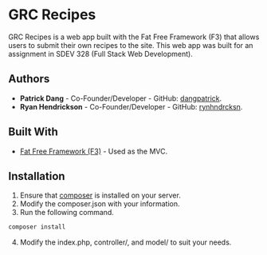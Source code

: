 # GRC Recipes

GRC Recipes is a web app built with the Fat Free Framework (F3) that allows users to submit their own recipes to the 
site. This web app was built for an assignment in SDEV 328 (Full Stack Web Development).

## Authors

- **Patrick Dang** - Co-Founder/Developer - GitHub: [dangpatrick](https://github.com/dangpatrick).
- **Ryan Hendrickson** - Co-Founder/Developer - GitHub: [rynhndrcksn](https://github.com/rynhndrcksn).

## Built With

- [Fat Free Framework (F3)](https://fatfreeframework.com/3.7/home) - Used as the MVC.

## Installation

1. Ensure that [composer](https://getcomposer.org/) is installed on your server.
2. Modify the composer.json with your information.
3. Run the following command.
```bash
composer install
```
4. Modify the index.php, controller/, and model/ to suit your needs.
